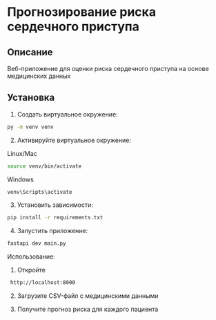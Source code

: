 # Прогнозирование риска сердечного приступа

## Описание
Веб-приложение для оценки риска сердечного приступа на основе медицинских данных

## Установка

1. Создать виртуальное окружение:
```bash
py -m venv venv
```
2. Активируйте виртуальное окружение:

Linux/Mac
```bash
source venv/bin/activate
```
Windows
```bash
venv\Scripts\activate
```

3. Установить зависимости:
```bash
pip install -r requirements.txt
```
4. Запустить приложение:
```bash
fastapi dev main.py
```
Использование:
1. Откройте
```bash
 http://localhost:8000
```
2. Загрузите CSV-файл с медицинскими данными

3. Получите прогноз риска для каждого пациента
